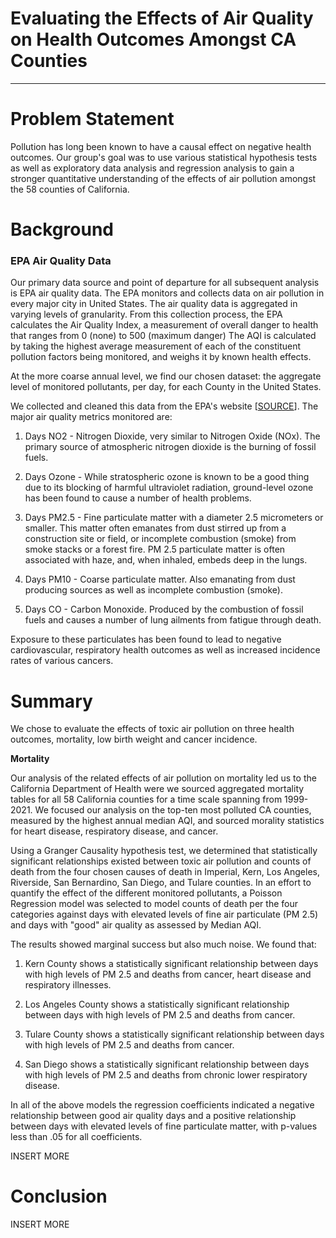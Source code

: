 # Evaluating the Effects of Air Quality on Health Outcomes Amongst CA Counties
---

# Problem Statement

Pollution has long been known to have a causal effect on negative health outcomes. Our group's goal was to use various statistical hypothesis tests as well as exploratory data analysis and regression analysis to gain a stronger quantitative understanding of the effects of air pollution amongst the 58 counties of California. 

# Background

### EPA Air Quality Data 

Our primary data source and point of departure for all subsequent analysis is EPA air quality data. The EPA monitors and collects data on air pollution in every major city in United States. The air quality data is aggregated in varying levels of granularity. From this collection process, the EPA calculates the Air Quality Index, a measurement of overall danger to health that ranges from 0 (none) to 500 (maximum danger) The AQI is calculated by taking the highest average measurement of each of the constituent pollution factors being monitored, and weighs it by known health effects. 

At the more coarse annual level, we find our chosen dataset: the aggregate level of monitored pollutants, per day, for each County in the United States. 

We collected and cleaned this data from the EPA's website [[SOURCE](https://aqs.epa.gov/aqsweb/airdata/download_files.html#Annual)]. The major air quality metrics monitored are:

1. Days NO2 - Nitrogen Dioxide, very similar to Nitrogen Oxide (NOx). The primary source of atmospheric nitrogen dioxide is the burning of fossil fuels. 

2. Days Ozone - While stratospheric ozone is known to be a good thing due to its blocking of harmful ultraviolet radiation, ground-level ozone has been found to cause a number of health problems. 

3. Days PM2.5 - Fine particulate matter with a diameter 2.5 micrometers or smaller. This matter often emanates from dust stirred up from a construction site or field, or incomplete combustion (smoke) from smoke stacks or a forest fire. PM 2.5 particulate matter is often associated with haze, and, when inhaled, embeds deep in the lungs. 

4. Days PM10 - Coarse particulate matter. Also emanating from dust producing sources as well as incomplete combustion (smoke).

5. Days CO - Carbon Monoxide. Produced by the combustion of fossil fuels and causes a number of lung ailments from fatigue through death.

Exposure to these particulates has been found to lead to negative cardiovascular, respiratory health outcomes as well as increased incidence rates of various cancers. 

# Summary

We chose to evaluate the effects of toxic air pollution on three health outcomes, mortality, low birth weight and cancer incidence.

**Mortality**

Our analysis of the related effects of air pollution on mortality led us to the California Department of Health were we sourced aggregated mortality tables for all 58 California counties for a time scale spanning from 1999-2021. We focused our analysis on the top-ten most polluted CA counties, measured by the highest annual median AQI, and sourced morality statistics for heart disease, respiratory disease, and cancer. 

Using a Granger Causality hypothesis test, we determined that statistically significant relationships existed between toxic air pollution and counts of death from the four chosen causes of death in Imperial, Kern, Los Angeles, Riverside, San Bernardino, San Diego, and Tulare counties. In an effort to quantify the effect of the different monitored pollutants, a Poisson Regression model was selected to model counts of death per the four categories against days with elevated levels of fine air particulate (PM 2.5) and days with "good" air quality as assessed by Median AQI. 

The results showed marginal success but also much noise. We found that:

1. Kern County shows a statistically significant relationship between days with high levels of PM 2.5 and deaths from cancer, heart disease and respiratory illnesses. 

2. Los Angeles County shows a statistically significant relationship between days with high levels of PM 2.5 and deaths from cancer. 

3. Tulare County shows a statistically significant relationship between days with high levels of PM 2.5 and deaths from cancer. 

4. San Diego shows a statistically significant relationship between days with high levels of PM 2.5 and deaths from chronic lower respiratory disease. 

In all of the above models the regression coefficients indicated a negative relationship between good air quality days and a positive relationship between days with elevated levels of fine particulate matter, with p-values less than $.05$ for all coefficients. 


INSERT MORE

# Conclusion

INSERT MORE

